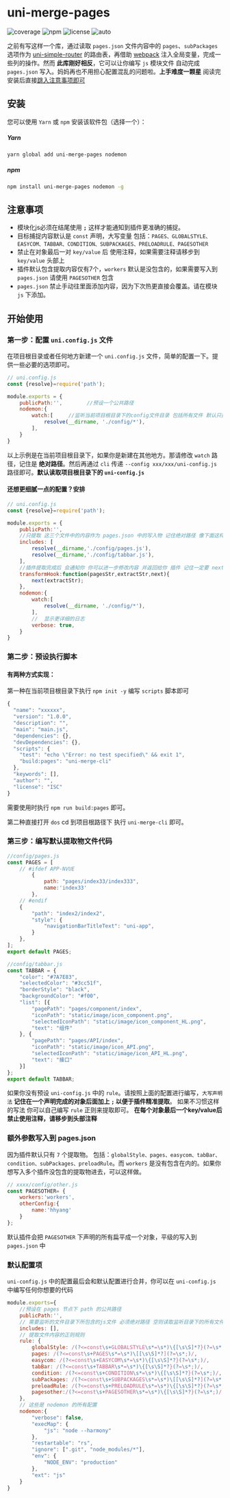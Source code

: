 # uni-merge-pages

![coverage](https://img.shields.io/badge/coverage%20-98%25-green) ![npm](https://img.shields.io/badge/npm%20-v2.6.11-blue) ![license](https://img.shields.io/badge/license-MIT-red) ![auto](https://img.shields.io/badge/auto-100%25-orange)

之前有写这样一个库，通过读取 `pages.json` 文件内容中的 `pages`、`subPackages` 选项作为 [uni-simple-router](https://github.com/SilurianYang/uni-simple-router) 的路由表，再借助 [webpack](https://github.com/webpack/webpack) 注入全局变量，完成一些列的操作。然而 **此库刚好相反**，它可以让你编写 `js` 模块文件 自动完成 `pages.json` 写入。妈妈再也不用担心配置混乱的问题啦。**上手难度一颗星** 阅读完安装后直接[跳入注意事项即可]()
## 安装

您可以使用 `Yarn` 或 `npm` 安装该软件包（选择一个）：

##### Yarn

```sh
yarn global add uni-merge-pages nodemon
```
##### npm

```sh
npm install uni-merge-pages nodemon -g
```

## 注意事项
* 模块化js必须在结尾使用 **`;`** 这样才能通知到插件更准确的捕捉。
* 目标捕捉内容默认是 `const` 声明，大写变量 包括：`PAGES、GLOBALSTYLE、EASYCOM、TABBAR、CONDITION、SUBPACKAGES、PRELOADRULE、PAGESOTHER`
* 禁止在对象最后一对 `key/value` 后 使用注释，如果需要注释请移步到 `key/value` 头部上
* 插件默认包含提取内容仅有7个，`workers` 默认是没包含的，如果需要写入到 `pages.json` 请使用 `PAGESOTHER` 包含
* `pages.json` 禁止手动往里面添加内容，因为下次热更直接会覆盖。请在模块 `js` 下添加。

## 开始使用

### 第一步：配置 `uni.config.js` 文件

在项目根目录或者任何地方新建一个 `uni.config.js` 文件，简单的配置一下。提供一些必要的选项即可。

```js
// uni.config.js
const {resolve}=require('path');

module.exports = {
	publicPath:'',        //预设一个公共路径
	nodemon:{
		watch:[     //监听当前项目根目录下的config文件目录 包括所有文件 默认只提取js文件
			resolve(__dirname, './config/*'),
		],
	}
}
```
以上示例是在当前项目根目录下，如果你是新建在其他地方。那请修改 `watch` 路径，记住是 **绝对路径**。然后再通过 `cli` 传递 `--config xxx/xxx/uni-config.js` 路径即可。**默认读取项目根目录下的 `uni-config.js`**

#### 还想更细腻一点的配置？安排
```js
// uni.config.js
const {resolve}=require('path');

module.exports = {
    publicPath:'',
    //只提取 这三个文件中的内容作为 pages.json 中的写入物 记住绝对路径 像下面这样
	includes: [     
		resolve(__dirname,'./config/pages.js'),
		resolve(__dirname,'./config/tabbar.js'),
    ],
    //插件提取完成后 会通知你 你可以进一步修改内容 并返回给你 插件 记住一定要 next 
	transformHook:function(pagesStr,extractStr,next){   
		next(extractStr);
	},
	nodemon:{
		watch:[
			resolve(__dirname, './config/*'),
        ],
        //  显示更详细的日志
		verbose: true,
	}
}
```
### 第二步：预设执行脚本
#### 有两种方式实现：
第一种在当前项目根目录下执行 `npm init -y` 编写 `scripts` 脚本即可
```js
{
  "name": "xxxxxx",
  "version": "1.0.0",
  "description": "",
  "main": "main.js",
  "dependencies": {},
  "devDependencies": {},
  "scripts": {
    "test": "echo \"Error: no test specified\" && exit 1",
    "build:pages": "uni-merge-cli"
  },
  "keywords": [],
  "author": "",
  "license": "ISC"
}
```
需要使用时执行 `npm run build:pages` 即可。
 
第二种直接打开 `dos` cd 到项目根路径下 执行 `uni-merge-cli` 即可。
 

### 第三步：编写默认提取物文件代码
```js 
//config/pages.js
const PAGES = [
	// #ifdef APP-NVUE
		{
			path: "pages/index33/index333",
			name:'index33'
		},
	// #endif
	{
		"path": "index2/index2",
		"style": {
			"navigationBarTitleText": "uni-app",
		}
	},
];
export default PAGES;

//config/tabbar.js
const TABBAR = {
	"color": "#7A7E83",
	"selectedColor": "#3cc51f",
	"borderStyle": "black",
	"backgroundColor": "#f00",
	"list": [{
		"pagePath": "pages/component/index",
		"iconPath": "static/image/icon_component.png",
		"selectedIconPath": "static/image/icon_component_HL.png",
		"text": "组件"
	}, {
		"pagePath": "pages/API/index",
		"iconPath": "static/image/icon_API.png",
		"selectedIconPath": "static/image/icon_API_HL.png",
		"text": "接口"
	}]
};
export default TABBAR;
``` 
如果你没有预设 `uni-config.js` 中的 `rule`。请按照上面的配置进行编写，`大写声明法` **记住在一个声明完成的对象后面加上 `;` 以便于插件精准提取**。 如果不习惯这样的写法 你可以自己编写 `rule` 正则来提取即可。 **在每个对象最后一个key/value后禁止使用注释，请移步到头部注释**  


### 额外参数写入到 pages.json
因为插件默认只有 `7` 个提取物。 包括：`globalStyle、pages、easycom、tabBar、condition、subPackages、preloadRule`。而 `workers` 是没有包含在内的。如果你想写入多个插件没包含的提取物进去，可以这样做。
```js
// xxxx/config/other.js
const PAGESOTHER= { 
    workers:'workers',
    otherConfig:{
        name:'hhyang'
    }
};
```
默认插件会把 `PAGESOTHER` 下声明的所有扁平成一个对象，平级的写入到`pages.json` 中

### 默认配置项

`uni-config.js` 中的配置最后会和默认配置进行合并，你可以在 `uni-config.js` 中编写任何你想要的代码

```js
module.exports={
    //预设在 pages 节点下 path 的公共路径
    publicPath:'',     
    // 需要监听的文件目录下所包含的js文件 必须绝对路径 空则读取监听目录下的所有文件
    includes: [],
    // 提取文件内容的正则规则
	rule: {
		globalStyle: /(?<=const\s+GLOBALSTYLE\s*=\s*)\{[\s\S]*?}(?=\s*;)/,
		pages: /(?<=const\s+PAGES\s*=\s*)\[[\s\S]*?](?=\s*;)/,
		easycom: /(?<=const\s+EASYCOM\s*=\s*)\{[\s\S]*?}(?=\s*;)/,
		tabBar: /(?<=const\s+TABBAR\s*=\s*)\{[\s\S]*?}(?=\s*;)/,
		condition: /(?<=const\s+CONDITION\s*=\s*)\{[\s\S]*?}(?=\s*;)/,
		subPackages: /(?<=const\s+SUBPACKAGES\s*=\s*)\[[\s\S]*?](?=\s*;)/,
        preloadRule: /(?<=const\s+PRELOADRULE\s*=\s*)\{[\s\S]*?}(?=\s*;)/,
        pagesother:/(?<=const\s+PAGESOTHER\s*=\s*)\{[\s\S]*?}(?=\s*;)/
    },
    // 这些是 nodemon 的所有配置
    nodemon:{
        "verbose": false,
        "execMap": {
            "js": "node --harmony"
        },
        "restartable": "rs",
        "ignore": [".git", "node_modules/*"],
        "env": {
            "NODE_ENV": "production"
        },
        "ext": "js"
    }
}
```